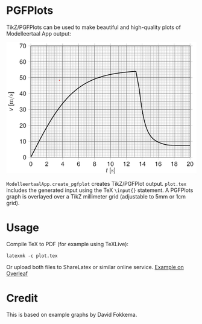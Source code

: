 PGFPlots
========

TikZ/PGFPlots can be used to make beautiful and high-quality plots of Modelleertaal App output:

![example figure](/pgfplots/example.png)

`ModelleertaalApp.create_pgfplot` creates TikZ/PGFPlot output. `plot.tex` includes the generated input using the TeX `\input{}` statement.
A PGFPlots graph is overlayed over a TikZ millimeter grid (adjustable to 5mm or 1cm grid).

Usage
=====

Compile TeX to PDF (for example using TeXLive):

```
latexmk -c plot.tex
```

Or upload both files to ShareLatex or similar online service. [Example on Overleaf](https://www.overleaf.com/project/59f49e118ade204b7f11ab8f) 

Credit
======

This is based on example graphs by David Fokkema.
